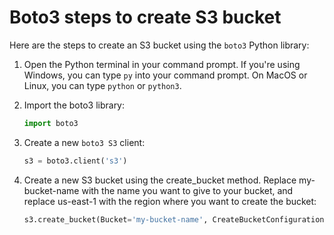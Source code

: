 # Boto3 steps to create S3 bucket

Here are the steps to create an S3 bucket using the `boto3` Python library:

1. Open the Python terminal in your command prompt. If you're using Windows, you can type `py` into your command prompt. On MacOS or Linux, you can type `python` or `python3`.

2. Import the boto3 library:
    ```python
    import boto3
    ```
3. Create a new `boto3 S3` client:
    ```python
    s3 = boto3.client('s3')
    ```
4. Create a new S3 bucket using the create_bucket method. Replace my-bucket-name with the name you want to give to your bucket, and replace us-east-1 with the region where you want to create the bucket:
    ```python
    s3.create_bucket(Bucket='my-bucket-name', CreateBucketConfiguration={'LocationConstraint': 'us-east-1'})
    ```
